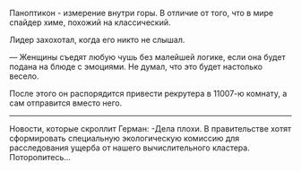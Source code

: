 
Паноптикон - измерение внутри горы. В отличие от того, что в мире спайдер химе, похожий на классический.

Лидер захохотал, когда его никто не слышал.

— Женщины съедят любую чушь без малейшей логике, если она будет подана на блюде с эмоциями. Не думал, что это будет настолько весело.

После этого он распорядится привести рекрутера в 11007-ю комнату, а сам отправится вместо него.

---

Новости, которые скроллит Герман:
-Дела плохи. В правительстве хотят сформировать специальную экологическую комиссию для расследования ущерба от нашего вычислительного кластера. Поторопитесь...